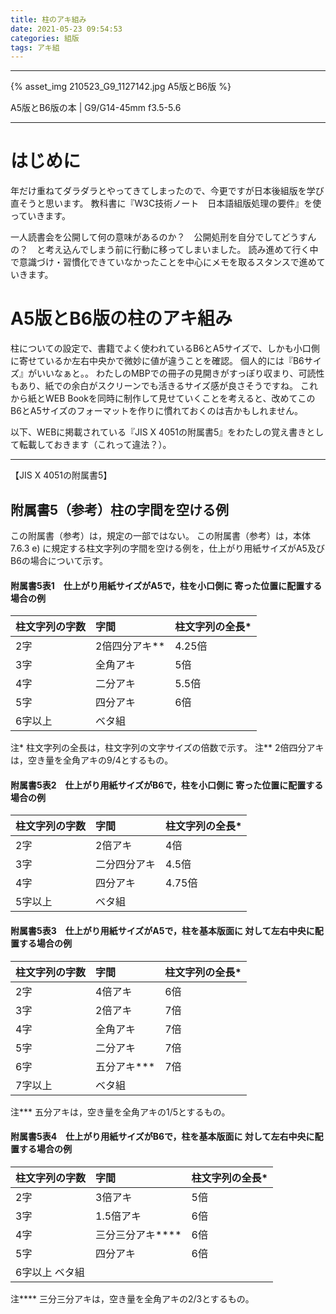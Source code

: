 ```yaml
---
title: 柱のアキ組み
date: 2021-05-23 09:54:53
categories: 組版
tags: アキ組
---
```


---
{% asset_img 210523_G9_1127142.jpg A5版とB6版 %}

A5版とB6版の本 | G9/G14-45mm f3.5-5.6

---

# はじめに

年だけ重ねてダラダラとやってきてしまったので、今更ですが日本後組版を学び直そうと思います。
教科書に『W3C技術ノート　日本語組版処理の要件』を使っていきます。

一人読書会を公開して何の意味があるのか？　公開処刑を自分でしてどうすんの？　と考え込んでしまう前に行動に移ってしまいました。
読み進めて行く中で意識づけ・習慣化できていなかったことを中心にメモを取るスタンスで進めていきます。

# A5版とB6版の柱のアキ組み

柱についての設定で、書籍でよく使われているB6とA5サイズで、しかも小口側に寄せているか左右中央かで微妙に値が違うことを確認。
個人的には『B6サイズ』がいいなぁと。。
わたしのMBPでの冊子の見開きがすっぽり収まり、可読性もあり、紙での余白がスクリーンでも活きるサイズ感が良さそうですね。
これから紙とWEB Bookを同時に制作して見せていくことを考えると、改めてこのB6とA5サイズのフォーマットを作りに慣れておくのは吉かもしれません。

以下、WEBに掲載されている『JIS X 4051の附属書5』をわたしの覚え書きとして転載しておきます（これって違法？）。

---

【JIS X 4051の附属書5】

## 附属書5（参考）柱の字間を空ける例

この附属書（参考）は，規定の一部ではない。
この附属書（参考）は，本体7.6.3 e) に規定する柱文字列の字間を空ける例を，仕上がり用紙サイズがA5及びB6の場合について示す。

#### 附属書5表1　仕上がり用紙サイズがA5で，柱を小口側に 寄った位置に配置する場合の例

| 柱文字列の字数 | 字間 | 柱文字列の全長* |
| :--- | :--- | :--- |
| 2字 | 2倍四分アキ** | 4.25倍|
| 3字 | 全角アキ | 5倍 |
| 4字 | 二分アキ | 5.5倍|
| 5字 | 四分アキ | 6倍|
| 6字以上 | ベタ組| |

注* 柱文字列の全長は，柱文字列の文字サイズの倍数で示す。
注** 2倍四分アキは，空き量を全角アキの9/4とするもの。

#### 附属書5表2　仕上がり用紙サイズがB6で，柱を小口側に 寄った位置に配置する場合の例

| 柱文字列の字数 | 字間 | 柱文字列の全長* |
| :--- | :--- | :--- |
| 2字 | 2倍アキ | 4倍 |
| 3字 | 二分四分アキ | 4.5倍 |
| 4字 | 四分アキ | 4.75倍 |
| 5字以上 | ベタ組 | |

#### 附属書5表3　仕上がり用紙サイズがA5で，柱を基本版面に 対して左右中央に配置する場合の例

| 柱文字列の字数 | 字間 | 柱文字列の全長* |
| :--- | :--- | :--- |
| 2字 | 4倍アキ | 6倍 |
| 3字 | 2倍アキ | 7倍 |
| 4字 | 全角アキ | 7倍 |
| 5字 | 二分アキ | 7倍 |
| 6字 | 五分アキ*** | 7倍 |
| 7字以上 | ベタ組 | |

注*** 五分アキは，空き量を全角アキの1/5とするもの。

 
#### 附属書5表4　仕上がり用紙サイズがB6で，柱を基本版面に 対して左右中央に配置する場合の例

| 柱文字列の字数 | 字間 | 柱文字列の全長* |
| :--- | :--- | :--- |
| 2字 | 3倍アキ | 5倍 |
| 3字 | 1.5倍アキ | 6倍 |
| 4字 | 三分三分アキ**** | 6倍 |
| 5字 | 四分アキ | 6倍 |
| 6字以上 ベタ組 | |

注**** 三分三分アキは，空き量を全角アキの2/3とするもの。